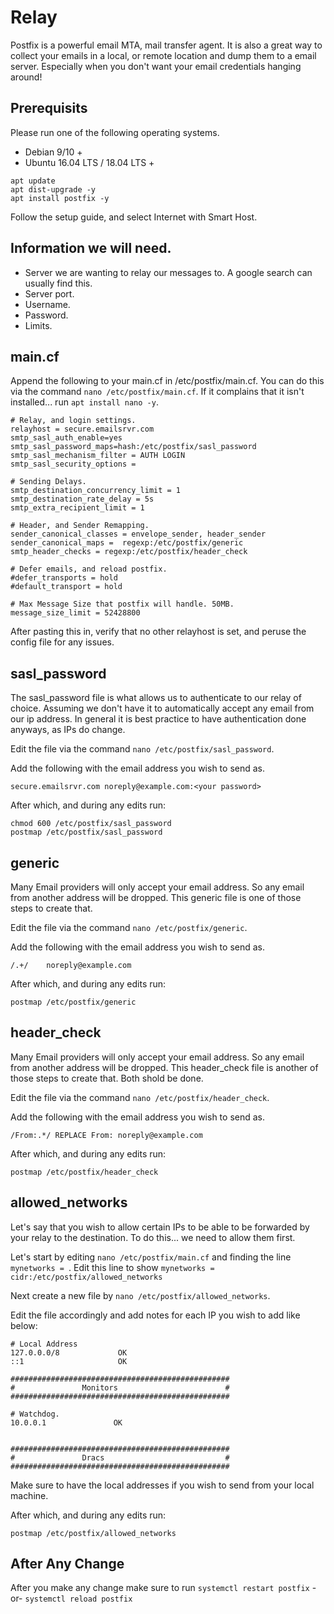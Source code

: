 <!-- TITLE: Postfix Relay -->
<!-- SUBTITLE: Setting up a simple postfix relay -->

# Relay

Postfix is a powerful email MTA, mail transfer agent. It is also a great way to collect your emails in a local, or remote location and dump them to a email server. Especially when you don't want your email credentials hanging around!

## Prerequisits
Please run one of the following operating systems.
* Debian 9/10 +
* Ubuntu 16.04 LTS / 18.04 LTS +

``` 
apt update 
apt dist-upgrade -y
apt install postfix -y
```

Follow the setup guide, and select Internet with Smart Host.

## Information we will need.

* Server we are wanting to relay our messages to. A google search can usually find this.
* Server port.
* Username.
* Password.
* Limits.

## main.cf

Append the following to your main.cf in /etc/postfix/main.cf. You can do this via the command ```nano /etc/postfix/main.cf```. If it complains that it isn't installed... run ```apt install nano -y```.

```
# Relay, and login settings.
relayhost = secure.emailsrvr.com
smtp_sasl_auth_enable=yes
smtp_sasl_password_maps=hash:/etc/postfix/sasl_password
smtp_sasl_mechanism_filter = AUTH LOGIN
smtp_sasl_security_options =

# Sending Delays.
smtp_destination_concurrency_limit = 1
smtp_destination_rate_delay = 5s
smtp_extra_recipient_limit = 1

# Header, and Sender Remapping.
sender_canonical_classes = envelope_sender, header_sender
sender_canonical_maps =  regexp:/etc/postfix/generic
smtp_header_checks = regexp:/etc/postfix/header_check

# Defer emails, and reload postfix.
#defer_transports = hold
#default_transport = hold

# Max Message Size that postfix will handle. 50MB.
message_size_limit = 52428800
```


After pasting this in, verify that no other relayhost is set, and peruse the config file for any issues.

## sasl_password
The sasl_password file is what allows us to authenticate to our relay of choice. Assuming we don't have it to automatically accept any email from our ip address. In general it is best practice to have authentication done anyways, as IPs do change.

Edit the file via the command ```nano /etc/postfix/sasl_password```.

Add the following with the email address you wish to send as.

```
secure.emailsrvr.com noreply@example.com:<your password>
```

After which, and during any edits run: 
```
chmod 600 /etc/postfix/sasl_password
postmap /etc/postfix/sasl_password
```
## generic

Many Email providers will only accept your email address. So any email from another address will be dropped. This generic file is one of those steps to create that.

Edit the file via the command ```nano /etc/postfix/generic```.

Add the following with the email address you wish to send as.

```
/.+/    noreply@example.com
```

After which, and during any edits run: 
```
postmap /etc/postfix/generic
```

## header_check

Many Email providers will only accept your email address. So any email from another address will be dropped. This header_check file is another of those steps to create that. Both shold be done.

Edit the file via the command ```nano /etc/postfix/header_check```.

Add the following with the email address you wish to send as.

```
/From:.*/ REPLACE From: noreply@example.com
```

After which, and during any edits run: 
```
postmap /etc/postfix/header_check
```


## allowed_networks

Let's say that you wish to allow certain IPs to be able to be forwarded by your relay to the destination. To do this... we need to allow them first.

Let's start by editing ```nano /etc/postfix/main.cf``` and finding the line ```mynetworks = ```. Edit this line to show ```mynetworks = cidr:/etc/postfix/allowed_networks```

Next create a new file by ```nano /etc/postfix/allowed_networks```.

Edit the file accordingly and add notes for each IP you wish to add like below:
```
# Local Address
127.0.0.0/8             OK
::1                     OK

#################################################
#               Monitors                        #
#################################################

# Watchdog.
10.0.0.1               OK


#################################################
#               Dracs                           #
#################################################

```
 
 
 Make sure to have the local addresses if you wish to send from your local machine.
 
 
 After which, and during any edits run: 
```
postmap /etc/postfix/allowed_networks
```
 
 ## After Any Change
 
 After you make any change make sure to run ```systemctl restart postfix``` -or- ```systemctl reload postfix```
 
 
